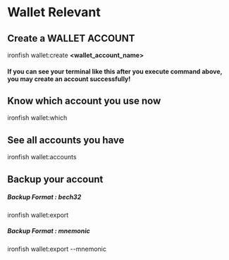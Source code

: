 # Wallet Relevant

## Create a WALLET ACCOUNT

ironfish wallet:create **<wallet_account_name>**

#### If you can see your terminal like this after you execute command above, you may create an account successfully!



## Know which account you use now

ironfish wallet:which

## See all accounts you have

ironfish wallet:accounts

## Backup your account 

##### Backup Format : bech32

ironfish wallet:export

##### Backup Format : mnemonic

ironfish wallet:export --mnemonic
